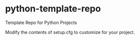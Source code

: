 # python-template-repo
Template Repo for Python Projects

Modify the contents of setup.cfg to customize for your project.
